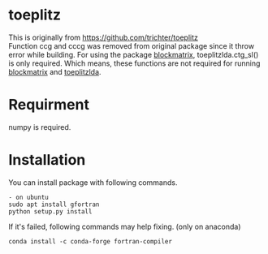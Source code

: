 # toeplitz

This is originally from https://github.com/trichter/toeplitz  
Function ccg and cccg was removed from original package since it throw error while building.
For using the package [blockmatrix](https://github.com/jsosulski/blockmatrix), toeplitzlda.ctg_sl() is only required. Which means, these functions are not required for running [blockmatrix](https://github.com/jsosulski/blockmatrix) and [toeplitzlda](https://github.com/jsosulski/toeplitzlda).

# Requirment
numpy is required.

# Installation
You can install package with following commands.  

```
- on ubuntu 
sudo apt install gfortran
python setup.py install

```

If it's failed, following commands may help fixing. (only on anaconda)
```
conda install -c conda-forge fortran-compiler
```
